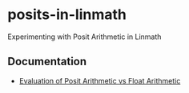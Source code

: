 # posits-in-linmath
Experimenting with Posit Arithmetic in Linmath

## Documentation
- [Evaluation of Posit Arithmetic vs Float Arithmetic](docs/posit_vs_float_evaluation.md)
